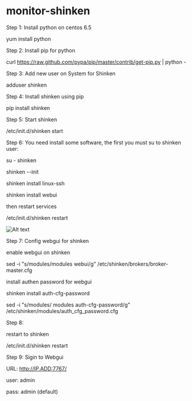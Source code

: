 monitor-shinken
===============
Step 1: Install python on centos 6.5

yum install python

Step 2: Install pip for python

curl https://raw.github.com/pypa/pip/master/contrib/get-pip.py | python -

Step 3: Add new user on System for Shinken

adduser shinken

Step 4: Install shinken using pip

pip install shinken

Step 5: Start shinken

/etc/init.d/shinken start

Step 6: You need install some software, the first you must su to shinken user:

su - shinken

shinken --init


shinken install linux-ssh

shinken install webui

then restart services

/etc/init.d/shinken restart

![Alt text](http://i.imgur.com/YFUfR7I.png "Restart Shinken")

Step 7: Config webgui for shinken

enable webgui on shinken

sed -i "s/modules/modules          webui/g" /etc/shinken/brokers/broker-master.cfg

install authen password for webgui

shinken install auth-cfg-password

sed -i "s/modules/ modules    auth-cfg-password/g" /etc/shinken/modules/auth_cfg_password.cfg

Step 8:

restart to shinken

/etc/init.d/shinken restart

Step 9: Sigin to Webgui

URL: http://IP.ADD:7767/

user: admin

pass: admin (default)

